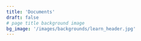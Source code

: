 ```yaml
---
title: 'Documents'
draft: false
# page title background image
bg_image: '/images/backgrounds/learn_header.jpg'
---
```

